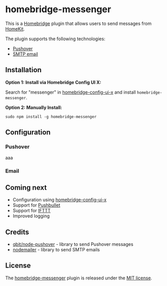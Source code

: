 # homebridge-messenger
This is a [Homebridge](http://homebridge.io) plugin that allows users to send messages from [HomeKit](https://developer.apple.com/homekit/).

The plugin supports the following technologies:
* [Pushover](https://pushover.net/)
* [SMTP email](https://en.wikipedia.org/wiki/Simple_Mail_Transfer_Protocol)

## Installation

**Option 1: Install via Homebridge Config UI X:**

Search for "messenger" in [homebridge-config-ui-x](https://github.com/oznu/homebridge-config-ui-x) and install `homebridge-messenger`.

**Option 2: Manually Install:**

```
sudo npm install -g homebridge-messenger
```

## Configuration
### Pushover
aaa
### Email

## Coming next
* Configuration using [homebridge-config-ui-x](https://github.com/oznu/homebridge-config-ui-x)
* Support for [Pushbullet](https://www.pushbullet.com)
* Support for [IFTTT](https://ifttt.com)
* Improved logging

## Credits
* [qbit/node-pushover](https://github.com/qbit/node-pushover) - library to send Pushover messages
* [nodemailer](https://github.com/nodemailer/nodemailer) - library to send SMTP emails

## License
The [homebridge-messenger](https://github.com/potrudeau/homebridge-messenger) plugin is released under the [MIT license](LICENSE).
